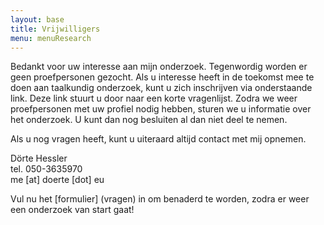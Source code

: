 ```yaml
---
layout: base
title: Vrijwilligers
menu: menuResearch
---
```




Bedankt voor uw interesse aan mijn onderzoek. Tegenwordig worden er geen proefpersonen gezocht.
Als u interesse heeft in de toekomst mee te doen aan taalkundig onderzoek, kunt u zich 
inschrijven via onderstaande link. Deze link stuurt u door naar een korte vragenlijst.
Zodra we weer proefpersonen met uw profiel nodig hebben, sturen we u informatie over het onderzoek. 
U kunt dan nog besluiten al dan niet deel te nemen.

Als u nog vragen heeft, kunt u uiteraard altijd contact met mij opnemen.

D&ouml;rte Hessler  
tel. 050-3635970  
me [at] doerte [dot] eu

Vul nu het [formulier] (vragen) in om benaderd te worden, zodra er weer een onderzoek van start gaat!
